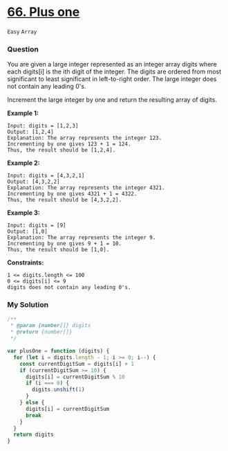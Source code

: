 # [66. Plus one](https://leetcode.com/problems/plus-one/)
`Easy` `Array`

### Question 
You are given a large integer represented as an integer array digits where each digits[i] is the ith digit of the integer. The digits are ordered from most significant to least significant in left-to-right order. The large integer does not contain any leading 0's.

Increment the large integer by one and return the resulting array of digits.
 
**Example 1:**
```
Input: digits = [1,2,3]
Output: [1,2,4]
Explanation: The array represents the integer 123.
Incrementing by one gives 123 + 1 = 124.
Thus, the result should be [1,2,4].
```
**Example 2:**
```
Input: digits = [4,3,2,1]
Output: [4,3,2,2]
Explanation: The array represents the integer 4321.
Incrementing by one gives 4321 + 1 = 4322.
Thus, the result should be [4,3,2,2].
```
**Example 3:**
```
Input: digits = [9]
Output: [1,0]
Explanation: The array represents the integer 9.
Incrementing by one gives 9 + 1 = 10.
Thus, the result should be [1,0].
```

**Constraints:**
```
1 <= digits.length <= 100
0 <= digits[i] <= 9
digits does not contain any leading 0's.
```

### My Solution
```js
/**
 * @param {number[]} digits
 * @return {number[]}
 */

var plusOne = function (digits) {
  for (let i = digits.length - 1; i >= 0; i--) {
    const currentDigitSum = digits[i] + 1
    if (currentDigitSum >= 10) {
      digits[i] = currentDigitSum % 10
      if (i === 0) {
        digits.unshift(1)
      }
    } else {
      digits[i] = currentDigitSum
      break
    }
  }
  return digits
}
```